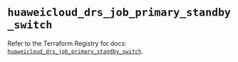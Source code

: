 # `huaweicloud_drs_job_primary_standby_switch`

Refer to the Terraform Registry for docs: [`huaweicloud_drs_job_primary_standby_switch`](https://registry.terraform.io/providers/huaweicloud/huaweicloud/1.71.1/docs/resources/drs_job_primary_standby_switch).
